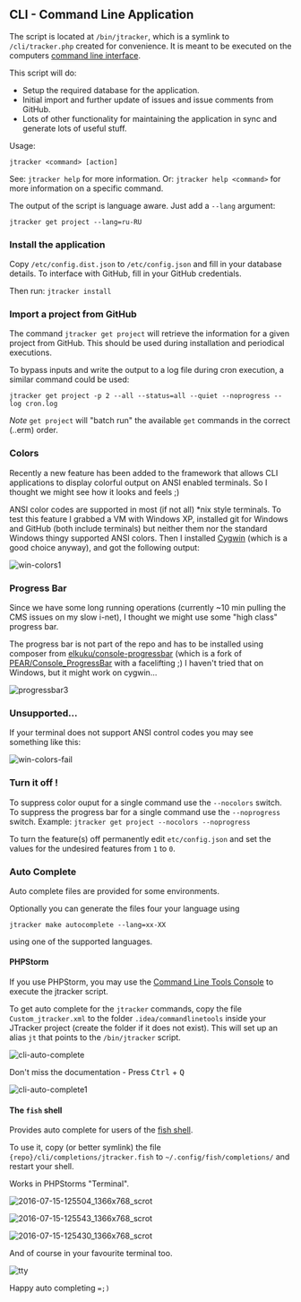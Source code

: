 ## CLI - Command Line Application

The script is located at `/bin/jtracker`, which is a symlink to `/cli/tracker.php` created for convenience.
It is meant to be executed on the computers [command line interface](https://en.wikipedia.org/wiki/Command-line_interface).

This script will do:

* Setup the required database for the application.
* Initial import and further update of issues and issue comments from GitHub.
* Lots of other functionality for maintaining the application in sync and generate lots of useful stuff.

Usage:

`jtracker <command> [action]`

See: `jtracker help` for more information.
Or: `jtracker help <command>` for more information on a specific command.

The output of the script is language aware. Just add a `--lang` argument:

`jtracker get project --lang=ru-RU`

### Install the application

Copy `/etc/config.dist.json` to `/etc/config.json` and fill in your database details. To interface with GitHub, fill in your GitHub credentials.

Then run:
	`jtracker install`

### Import a project from GitHub

The command `jtracker get project` will retrieve the information for a given project from GitHub.
This should be used during installation and periodical executions.

To bypass inputs and write the output to a log file during cron execution, a similar command could be used:

`jtracker get project -p 2 --all --status=all --quiet --noprogress --log cron.log`

*Note* `get project` will "batch run" the available `get` commands in the correct (..erm) order.

### Colors

Recently a new feature has been added to the framework that allows CLI applications to display colorful output on ANSI enabled terminals. So I thought we might see how it looks and feels ;)

ANSI color codes are supported in most (if not all) *nix style terminals.
To test this feature I grabbed a VM with Windows XP, installed git for Windows and GitHub (both include terminals) but neither them nor the standard Windows thingy supported ANSI colors.
Then I installed [Cygwin](http://www.cygwin.com/) (which is a good choice anyway), and got the following output:

![win-colors1](https://f.cloud.github.com/assets/33978/491726/2c5ff9b4-ba54-11e2-80eb-76a29914d58a.png)

### Progress Bar

Since we have some long running operations (currently ~10 min pulling the CMS issues on my slow i-net), I thought we might use some "high class" progress bar.

The progress bar is not part of the repo and has to be installed using composer from [elkuku/console-progressbar](https://packagist.org/packages/elkuku/console-progressbar) (which is a fork of [PEAR/Console_ProgressBar](http://pear.php.net/package/Console_ProgressBar) with a facelifting ;)
I haven't tried that on Windows, but it might work on cygwin...

![progressbar3](https://f.cloud.github.com/assets/33978/491733/a36ce152-ba54-11e2-8c06-179b6a379876.png)

### Unsupported...

If your terminal does not support ANSI control codes you may see something like this:

![win-colors-fail](https://f.cloud.github.com/assets/33978/491728/57cc233e-ba54-11e2-9c6b-154ad99488fd.png)

### Turn it off !

To suppress color ouput for a single command use the `--nocolors` switch.
To suppress the progress bar for a single command use the `--noprogress` switch.
Example:
`jtracker get project --nocolors --noprogress`

To turn the feature(s) off permanently edit `etc/config.json` and set the values for the undesired features from `1` to `0`.

### Auto Complete

Auto complete files are provided for some environments.

Optionally you can generate the files four your language using

`jtracker make autocomplete --lang=xx-XX`

using one of the supported languages.

#### PHPStorm

If you use PHPStorm, you may use the [Command Line Tools Console](http://www.jetbrains.com/phpstorm/webhelp/command-line-tools-console-tool-window.html) to execute the jtracker script.

To get auto complete for the `jtracker` commands, copy the file `Custom_jtracker.xml` to the folder `.idea/commandlinetools` inside your JTracker project (create the folder if it does not exist). This will set up an alias `jt` that points to the `/bin/jtracker` script.

![cli-auto-complete](https://f.cloud.github.com/assets/2059654/738999/cc8f5ba2-e351-11e2-8389-8fbb1e4a3243.png)

Don't miss the documentation - Press <kbd>Ctrl</kbd> + <kbd>Q</kbd>

![cli-auto-complete1](https://f.cloud.github.com/assets/2059654/739003/d0295894-e351-11e2-8ee6-973d8741a3cd.png)

#### The `fish` shell

Provides auto complete for users of the [fish shell](https://fishshell.com).

To use it, copy (or better symlink) the file 
`{repo}/cli/completions/jtracker.fish`
to
`~/.config/fish/completions/`
and restart your shell.

Works in PHPStorms "Terminal".

![2016-07-15-125504_1366x768_scrot](https://cloud.githubusercontent.com/assets/33978/16890651/1dc653da-4ab6-11e6-91d8-ba62b1d11603.png)

![2016-07-15-125543_1366x768_scrot](https://cloud.githubusercontent.com/assets/33978/16890652/1dce0ada-4ab6-11e6-963c-01a0e5c2240a.png)

![2016-07-15-125430_1366x768_scrot](https://cloud.githubusercontent.com/assets/33978/16890650/1dc25906-4ab6-11e6-88d0-aeb7d1386e4a.png)

And of course in your favourite terminal too.

![tty](https://cloud.githubusercontent.com/assets/33978/16890656/2373b23c-4ab6-11e6-875b-d90f7d1de8a2.gif)

Happy auto completing `=;)`
